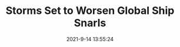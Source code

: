 ---
"title": "Storms Set to Worsen Global Ship Snarls"
"date": "2021-9-14 13:55:24"
"feed_name": "RIGZONE"
"feed_website": "http://www.rigzone.com/"
"feed_rss": "http://www.rigzone.com/news/rss/rigzone_latest.aspx"
"link": "https://www.rigzone.com/news/wire/storms_set_to_worsen_global_ship_snarls-14-sep-2021-166429-article/?rss=true"
"file": "_posts/-4e266b0a509eca2d53c4c5ad2b98c58709c21b0b.md"
"accident": "1"
"drilling": "0"
---